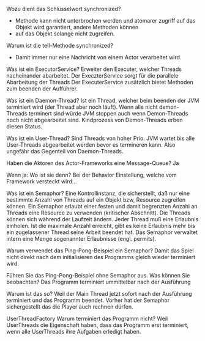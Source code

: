 Wozu dient das Schlüsselwort synchronized?
   - Methode kann nicht unterbrochen werden und atomarer zugriff auf das Objekt wird garantiert, andere Methoden können
   - auf das Objekt solange nicht zugreifen.

Warum ist die tell-Methode synchronized?
   - Damit immer nur eine Nachricht von einem Actor verarbeitet wird.

Was ist ein ExecutorService?
    Erweiter den Executer, welcher Threads nacheinander abarbeitet. Der ExeczterService sorgt für die parallele Abarbeitung der Threads
    Der ExecuterService zusätzlich bietet Methoden zum beenden der Aufführer.
    
Was ist ein Daemon-Thread?
    Ist ein Thread, welcher beim beenden der JVM terminiert wird (der Thread aber noch läuft). 
    Wenn alle nicht demon-Threads terminert sind würde JVM stoppen auch wenn Demon-Threads noch nicht abgearbeitet sind.
    Kindprozess von Demon-Threads erben diesen Status.

Was ist ein User-Thread?
    Sind Threads von hoher Prio. JVM wartet bis alle User-Threads abgearbeitet werden bevor es termineren kann.
    Also ungefähr das Gegenteil von Daemon-Threads.

Haben die Aktoren des Actor-Frameworks eine Message-Queue?
    Ja

Wenn ja: Wo ist sie denn?
    Bei der Behavior Einstellung, welche vom Framework versteckt wird...

Was ist ein Semaphor?
    Eine Kontrollinstanz, die sicherstellt, daß nur eine bestimmte Anzahl von Threads auf ein Objekt bzw, Resource zugreifen können.
    Ein Semaphor erlaubt einer festen und damit begrenzten Anzahl an Threads eine Resource zu verwenden (kritischer Abschnitt). 
    Die Threads können sich während der Laufzeit ändern. Jeder Thread muß eine Erlaubnis einholen. 
    Ist die maximale Anzahl erreicht, gibt es keine Erlaubnis mehr bis ein zugelassener Thread seine Arbeit beendet hat. 
    Das Semaphor verwaltet intern eine Menge sogenannter Erlaubnisse (engl. permits).

Warum verwendet das Ping-Pong-Beispiel ein Semaphor?
    Damit das Spiel nicht direkt nach dem initialisieren des Programms gleich wieder terminiert wird. 

Führen Sie das Ping-Pong-Beispiel ohne Semaphor aus.
Was können Sie beobachten?
Das Programm terminiert ummittelbar nach der Ausführung 

Warum ist das so?
    Weil der Main Thread jetzt sofort nach der Ausführung terminiert und das Programm beendet. 
    Vorher hat der Semaphor sichergestellt das die Player auch rechnen dürfen.

UserThreadFactory
Warum terminiert das Programm nicht?
    Weil UserThreads die Eigenschaft haben, dass das Programm erst terminiert, wenn alle UserThreads ihre Aufgaben erledigt haben.


